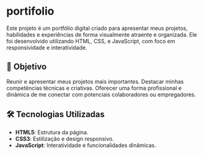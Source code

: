 # portifolio

Este projeto é um portfólio digital criado para apresentar meus projetos, habilidades e experiências de forma visualmente atraente e organizada. Ele foi desenvolvido utilizando HTML, CSS, e JavaScript, com foco em responsividade e interatividade.

## 🎯 Objetivo

Reunir e apresentar meus projetos mais importantes.
Destacar minhas competências técnicas e criativas.
Oferecer uma forma profissional e dinâmica de me conectar com potenciais colaboradores ou empregadores.

## 🛠️ Tecnologias Utilizadas

- **HTML5**: Estrutura da página.
- **CSS3**: Estilização e design responsivo.
- **JavaScript**: Interatividade e funcionalidades dinâmicas.

